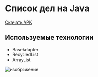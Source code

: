 # Список дел на Java

[Скачать APK](https://github.com/dmitryweiner/android-demonstration/raw/master/app-debug.apk)

## Используемые технологии
* BaseAdapter
* RecycledList
* ArrayList

![изображение](https://user-images.githubusercontent.com/6175334/142582443-044bdf16-a448-40fa-bc80-2e8d7224402c.png)

